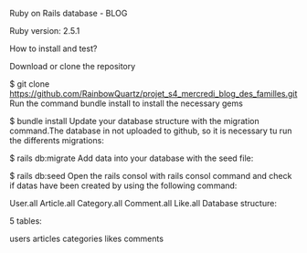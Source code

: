 Ruby on Rails database - BLOG

Ruby version: 2.5.1

How to install and test?

Download or clone the repository

$ git clone https://github.com/RainbowQuartz/projet_s4_mercredi_blog_des_familles.git
Run the command bundle install to install the necessary gems

$ bundle install
Update your database structure with the migration command.The database in not uploaded to github, so it is necessary tu run the differents migrations:

$ rails db:migrate
Add data into your database with the seed file:

$ rails db:seed
Open the rails consol with rails consol command and check if datas have been created by using the following command:

User.all Article.all Category.all Comment.all Like.all
Database structure:

5 tables:

users
articles
categories
likes
comments
